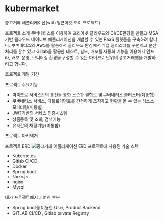 # kubermarket

중고거래 애플리케이션(with 당근마켓 토이 프로젝트)

프로젝트 소개 
쿠버네티스를 이용하여 프라이빗 클라우드와 CI/CD환경을 만들고 MSA기반 
클라우드 네이티브 애플리케이션을 개발할 수 있는 PaaS 플랫폼을 구축하려 합니다.
쿠버네티스와 AWS를 활용해서 클라우드 환경에서 직접 클러스터를 구현하고 분산처리를 할수 있고 
Gitlab을 활용한 테스트, 빌드, 배포를 자동화 기능을 이용해서 인프라, 배포, 운영, 모니터링 환경을 구성할 수 있는 마이크로 단위의 중고거래웹을 개발하려고 합니다.

프로젝트 개발 기간

프로젝트 주요기능
* 마이크로 서비스간의 통신을 통한 느슨한 결합도 및 쿠버네티스 클러스터(미통합)
* 쿠버네티스 서비스, 디플로이먼트를 간편하게 조작하고 현황을 볼 수 있는 리소스 모니터링(미통합)
* JWT기반의 서비스 인증시스템
* 상품등록 및 조회, 검색기능
* 유저간의 채팅기능(미통합)

 프로젝트 아키텍쳐
 
 프로젝트 ERD
 ![중고거래 어플리케이션 ERD](https://user-images.githubusercontent.com/47744119/100739806-05bd8580-341b-11eb-81f6-48f3dbf23286.png)
 프로젝트에 사용된 기술 스택
 * Kubernetes
 * Gitlab CI/CD
 * Docker
 * Spring boot
 * Node.js
 * nginx
 * Mysql
 
 내가 프로젝트에서 기여한 부분
 * Spring boot를 이용한 User, Product Backend
 * GITLAB CI/CD , Gitlab private Registry 
 
 
 
 




